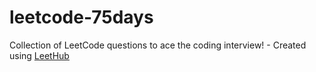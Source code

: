 # leetcode-75days
Collection of LeetCode questions to ace the coding interview! - Created using [LeetHub](https://github.com/QasimWani/LeetHub)
